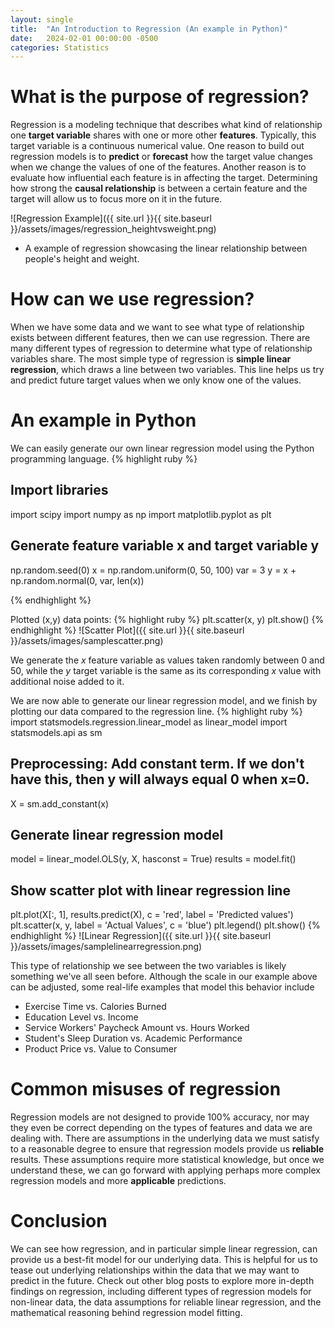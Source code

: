```yaml
---
layout: single
title:  "An Introduction to Regression (An example in Python)"
date:   2024-02-01 00:00:00 -0500
categories: Statistics
---
```


# What is the purpose of regression?

Regression is a modeling technique that describes what kind of relationship one **target variable** shares with one or more other **features**. Typically, this target variable is a continuous numerical value. One reason to build out regression models is to **predict** or **forecast** how the target value changes when we change the values of one of the features. Another reason is to evaluate how influential each feature is in affecting the target. Determining how strong the **causal relationship** is between a certain feature and the target will allow us to focus more on it in the future.

![Regression Example]({{ site.url }}{{ site.baseurl }}/assets/images/regression_heightvsweight.png)
* A example of regression showcasing the linear relationship between people's height and weight.

# How can we use regression?

When we have some data and we want to see what type of relationship exists between different features, then we can use regression. There are many different types of regression to determine what type of relationship variables share. The most simple type of regression is **simple linear regression**, which draws a line between two variables. This line helps us try and predict future target values when we only know one of the values.

# An example in Python

We can easily generate our own linear regression model using the Python programming language.
{% highlight ruby %}
## Import  libraries
import scipy
import numpy as np
import matplotlib.pyplot as plt 

## Generate feature variable x and target variable y
np.random.seed(0)
x = np.random.uniform(0, 50, 100)
var = 3
y = x + np.random.normal(0, var, len(x))

{% endhighlight %}

Plotted (x,y) data points:
{% highlight ruby %}
plt.scatter(x, y)
plt.show()
{% endhighlight %}
![Scatter Plot]({{ site.url }}{{ site.baseurl }}/assets/images/samplescatter.png)

We generate the *x* feature variable as values taken randomly between 0 and 50, while the *y* target variable is the same as its corresponding *x* value with additional noise added to it.

We are now able to generate our linear regression model, and we finish by plotting our data compared to the regression line.
{% highlight ruby %}
import statsmodels.regression.linear_model as linear_model
import statsmodels.api as sm
## Preprocessing: Add constant term. If we don't have this, then y will always equal 0 when x=0.
X = sm.add_constant(x)

## Generate linear regression model
model  = linear_model.OLS(y, X, hasconst = True)
results = model.fit()

## Show scatter plot with linear regression line
plt.plot(X[:, 1], results.predict(X), c = 'red', label = 'Predicted values')
plt.scatter(x, y, label = 'Actual Values', c = 'blue')
plt.legend()
plt.show()
{% endhighlight %}
![Linear Regression]({{ site.url }}{{ site.baseurl }}/assets/images/samplelinearregression.png)

This type of relationship we see between the two variables is likely something we've all seen before. Although the scale in our example above can be adjusted, some real-life examples that model this behavior include 

* Exercise Time vs. Calories Burned
* Education Level vs. Income
* Service Workers' Paycheck Amount vs. Hours Worked
* Student's Sleep Duration vs. Academic Performance
* Product Price vs. Value to Consumer 

# Common misuses of regression

Regression models are not designed to provide 100% accuracy, nor may they even be correct depending on the types of features and data we are dealing with. There are assumptions in the underlying data we must satisfy to a reasonable degree to ensure that regression models provide us **reliable** results. These assumptions require more statistical knowledge, but once we understand these, we can go forward with applying perhaps more complex regression models and more **applicable** predictions.

# Conclusion

We can see how regression, and in particular simple linear regression, can provide us a best-fit model for our underlying data. This is helpful for us to tease out underlying relationships within the data that we may want to predict in the future. Check out other blog posts to explore more in-depth findings on regression, including different types of regression models for non-linear data, the data assumptions for reliable linear regression, and the mathematical reasoning behind regression model fitting.
